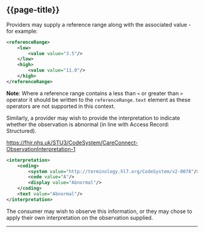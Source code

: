 ## {{page-title}}

Providers may supply a reference range along with the associated value - for example:

```xml
<referenceRange>
    <low>
        <value value="3.5"/>
    </low>
    <high>
        <value value="11.0"/>
    </high>
</referenceRange>
```
<div class="nhsd-a-box nhsd-a-box--bg-light-blue nhsd-!t-margin-bottom-6 nhsd-t-body">
    <b>Note</b>: Where a reference range contains a less than <code>&lt;</code> or greater than <code>&gt;</code> operator it should be written to the <code>referenceRange.text</code> element as these operators are not supported in this context.
</div>

Similarly, a provider may wish to provide the interpretation to indicate whether the observation is abnormal (in line with Access Record: Structured).

https://fhir.nhs.uk/STU3/CodeSystem/CareConnect-ObservationInterpretation-1


```xml
<interpretation>
    <coding>
        <system value="http://terminology.hl7.org/CodeSystem/v2-0078"/>
        <code value="A"/>
        <display value="Abnormal"/>
    </coding>
    <text value="Abnormal"/>
</interpretation>
```

The consumer may wish to observe this information, or they may chose to apply their own interpretation on the observation supplied.

---